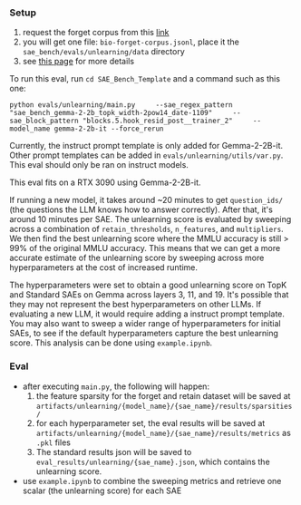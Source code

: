 ### Setup
1. request the forget corpus from this [link](https://docs.google.com/forms/d/e/1FAIpQLSdnQc8Qn0ozSDu3VE8HLoHPvhpukX1t1dIwE5K5rJw9lnOjKw/viewform)
2. you will get one file: `bio-forget-corpus.jsonl`, place it the `sae_bench/evals/unlearning/data` directory
3. see [this page](https://huggingface.co/datasets/cais/wmdp-corpora) for more details

To run this eval, run `cd SAE_Bench_Template` and a command such as this one:

```
python evals/unlearning/main.py     --sae_regex_pattern "sae_bench_gemma-2-2b_topk_width-2pow14_date-1109"     --sae_block_pattern "blocks.5.hook_resid_post__trainer_2"     --model_name gemma-2-2b-it --force_rerun
```

Currently, the instruct prompt template is only added for Gemma-2-2B-it. Other prompt templates can be added in `evals/unlearning/utils/var.py`. This eval should only be ran on instruct models.

This eval fits on a RTX 3090 using Gemma-2-2B-it.

If running a new model, it takes around ~20 minutes to get `question_ids/` (the questions the LLM knows how to answer correctly). After that, it's around 10 minutes per SAE.
The unlearning score is evaluated by sweeping across a combination of `retain_thresholds`, `n_features`, and `multipliers`. We then find the best unlearning score where the MMLU accuracy is still > 99% of the original MMLU accuracy. This means that we can get a more accurate estimate of the unlearning score by sweeping across more hyperparameters at the cost of increased runtime.

The hyperparameters were set to obtain a good unlearning score on TopK and Standard SAEs on Gemma across layers 3, 11, and 19. It's possible that they may not represent the best hyperparameters on other LLMs. If evaluating a new LLM, it would require adding a instruct prompt template. You may also want to sweep a wider range of hyperparameters for initial SAEs, to see if the default hyperparameters capture the best unlearning score. This analysis can be done using `example.ipynb`.

### Eval
* after executing `main.py`, the following will happen:
    1. the feature sparsity for the forget and retain dataset will be saved at `artifacts/unlearning/{model_name}/{sae_name}/results/sparsities/`
    2. for each hyperparameter set, the eval results will be saved at `artifacts/unlearning/{model_name}/{sae_name}/results/metrics` as `.pkl` files
    3. The standard results json will be saved to `eval_results/unlearning/{sae_name}.json`, which contains the unlearning score.
* use `example.ipynb` to combine the sweeping metrics and retrieve one scalar (the unlearning score) for each SAE
